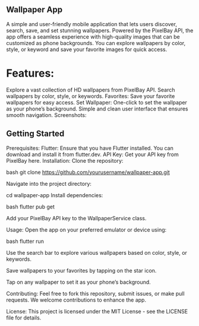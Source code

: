 ## Wallpaper App
A simple and user-friendly mobile application that lets users discover, search, save, and set stunning wallpapers. Powered by the PixelBay API, the app offers a seamless experience with high-quality images that can be customized as phone backgrounds. You can explore wallpapers by color, style, or keyword and save your favorite images for quick access.

# Features:
Explore a vast collection of HD wallpapers from PixelBay API.
Search wallpapers by color, style, or keywords.
Favorites: Save your favorite wallpapers for easy access.
Set Wallpaper: One-click to set the wallpaper as your phone’s background.
Simple and clean user interface that ensures smooth navigation.
Screenshots:

## Getting Started
Prerequisites:
Flutter: Ensure that you have Flutter installed. You can download and install it from flutter.dev.
API Key: Get your API key from PixelBay here.
Installation:
Clone the repository:

bash
git clone https://github.com/yourusername/wallpaper-app.git

Navigate into the project directory:

cd wallpaper-app
Install dependencies:

bash
flutter pub get

Add your PixelBay API key to the WallpaperService class.

Usage:
Open the app on your preferred emulator or device using:

bash
flutter run

Use the search bar to explore various wallpapers based on color, style, or keywords.

Save wallpapers to your favorites by tapping on the star icon.

Tap on any wallpaper to set it as your phone’s background.

Contributing:
Feel free to fork this repository, submit issues, or make pull requests. We welcome contributions to enhance the app.

License:
This project is licensed under the MIT License - see the LICENSE file for details.